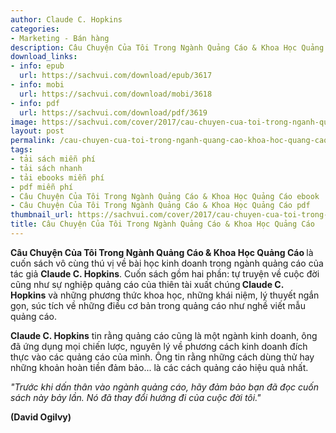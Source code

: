 ```yaml
---
author: Claude C. Hopkins
categories:
- Marketing - Bán hàng
description: Câu Chuyện Của Tôi Trong Ngành Quảng Cáo & Khoa Học Quảng Cáo
download_links:
- info: epub
  url: https://sachvui.com/download/epub/3617
- info: mobi
  url: https://sachvui.com/download/mobi/3618
- info: pdf
  url: https://sachvui.com/download/pdf/3619
image: https://sachvui.com/cover/2017/cau-chuyen-cua-toi-trong-nganh-quang-cao-khoa-hoc-quang-cao.jpg
layout: post
permalink: /cau-chuyen-cua-toi-trong-nganh-quang-cao-khoa-hoc-quang-cao.html
tags:
- tải sách miễn phí
- tải sách nhanh
- tải ebooks miễn phí
- pdf miễn phí
- Câu Chuyện Của Tôi Trong Ngành Quảng Cáo & Khoa Học Quảng Cáo ebook
- Câu Chuyện Của Tôi Trong Ngành Quảng Cáo & Khoa Học Quảng Cáo pdf
thumbnail_url: https://sachvui.com/cover/2017/cau-chuyen-cua-toi-trong-nganh-quang-cao-khoa-hoc-quang-cao.jpg
title: Câu Chuyện Của Tôi Trong Ngành Quảng Cáo & Khoa Học Quảng Cáo
---
```


 <div class="item-desc text-justify"> <p><strong>Câu Chuyện Của Tôi Trong Ngành Quảng Cáo &amp; Khoa Học Quảng Cáo </strong>là cuốn sách vô cùng thú vị về bài học kinh doanh trong ngành quảng cáo của tác giả <strong>Claude C. Hopkins</strong>. Cuốn sách gồm hai phần: tự truyện về cuộc đời cũng như sự nghiệp quảng cáo của thiên tài xuất chúng<strong> Claude C. Hopkins</strong> và những phương thức khoa học, những khái niệm, lý thuyết ngắn gọn, súc tích về những điều cơ bản trong quảng cáo như nghề viết mẫu quảng cáo.</p><p><strong>Claude C. Hopkins</strong> tin rằng quảng cáo cũng là một ngành kinh doanh, ông đã ứng dụng mọi chiến lược, nguyên lý về phương cách kinh doanh đích thực vào các quảng cáo của mình. Ông tin rằng những cách dùng thử hay những khoản hoàn tiền đảm bảo... là các cách quảng cáo hiệu quả nhất.</p><p><em>"Trước khi dấn thân vào ngành quảng cáo, hãy đảm bảo bạn đã đọc cuốn sách này bảy lần. Nó đã thay đổi hướng đi của cuộc đời tôi."</em></p><p><strong>(David Ogilvy)</strong></p> </div>